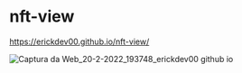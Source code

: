 # nft-view


https://erickdev00.github.io/nft-view/

![Captura da Web_20-2-2022_193748_erickdev00 github io](https://user-images.githubusercontent.com/91956493/154867544-47e207c1-4f09-44a6-9b7c-667a9433ec50.jpeg)

